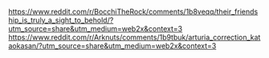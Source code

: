 https://www.reddit.com/r/BocchiTheRock/comments/1b8veqq/their_friendship_is_truly_a_sight_to_behold/?utm_source=share&utm_medium=web2x&context=3
https://www.reddit.com/r/Arknuts/comments/1b9tbuk/arturia_correction_kataokasan/?utm_source=share&utm_medium=web2x&context=3
